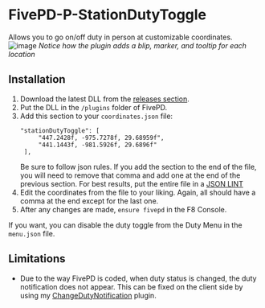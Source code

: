# FivePD-P-StationDutyToggle

Allows you to go on/off duty in person at customizable coordinates.
![image](https://github.com/gggdunlix/FivePD-P-StationDutyToggle/assets/33298379/b49b752e-9f61-4c3a-bba5-f82e8f9b2e4c)
*Notice how the plugin adds a blip, marker, and tooltip for each location*

## Installation
1. Download the latest DLL from the [releases section](https://github.com/gggdunlix/FivePD-P-StationDutyToggle/releases/latest).
2. Put the DLL in the `/plugins` folder of FivePD.
3. Add this section to your `coordinates.json` file:
   ```
   "stationDutyToggle": [
		"447.2428f, -975.7278f, 29.68959f",
		"441.1443f, -981.5926f, 29.6896f"
	],
   ```
   Be sure to follow json rules. If you add the section to the end of the file, you will need to remove that comma and add one at the end of the previous section. For best results, put the entire file in a [JSON LINT](https://jsonlint.com/)
4. Edit the coordinates from the file to your liking. Again, all should have a comma at the end except for the last one.
5. After any changes are made, `ensure fivepd` in the F8 Console.

If you want, you can disable the duty toggle from the Duty Menu in the `menu.json` file.

## Limitations
* Due to the way FivePD is coded, when duty status is changed, the duty notification does not appear. This can be fixed on the client side by using my [ChangeDutyNotification](https://github.com/gggdunlix/FivePD-P-ChangeDutyNotification) plugin.
